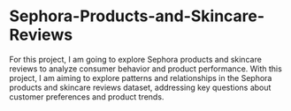 # Sephora-Products-and-Skincare-Reviews
For this project, I am going to explore Sephora products and skincare reviews to analyze consumer behavior and product performance. With this project, I am aiming to explore patterns and relationships in the Sephora products and skincare reviews dataset, addressing key questions about customer preferences and product trends.
